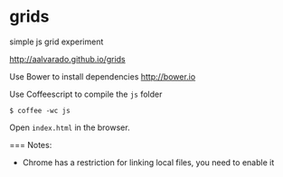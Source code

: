 grids
=====

simple js grid experiment

http://aalvarado.github.io/grids

Use Bower to install dependencies http://bower.io

Use Coffeescript to compile the `js` folder

```
$ coffee -wc js
```

Open `index.html` in the browser.


===
Notes:

* Chrome has a restriction for linking local files, you need to enable it
